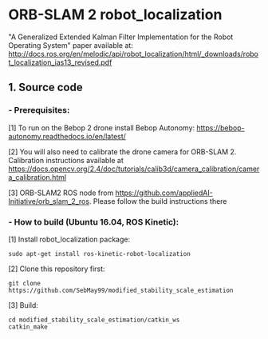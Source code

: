 # ORB-SLAM 2 robot_localization

"A Generalized Extended Kalman Filter Implementation for the Robot Operating System" paper available at: http://docs.ros.org/en/melodic/api/robot_localization/html/_downloads/robot_localization_ias13_revised.pdf 

## 1. Source code
### - Prerequisites:

[1] To run on the Bebop 2 drone install Bebop Autonomy: https://bebop-autonomy.readthedocs.io/en/latest/
    
[2] You will also need to calibrate the drone camera for ORB-SLAM 2. Calibration instructions available at    https://docs.opencv.org/2.4/doc/tutorials/calib3d/camera_calibration/camera_calibration.html

[3] ORB-SLAM2 ROS node from https://github.com/appliedAI-Initiative/orb_slam_2_ros. Please follow the build instructions there

### - How to build (Ubuntu 16.04, ROS Kinetic):
[1] Install robot_localization package:
````
sudo apt-get install ros-kinetic-robot-localization
````
[2] Clone this repository first:
````
git clone https://github.com/SebMay99/modified_stability_scale_estimation
````
[3] Build:
````
cd modified_stability_scale_estimation/catkin_ws
catkin_make
````


